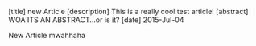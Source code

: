 [title] new Article
[description] This is a really cool test article!
[abstract] WOA ITS AN ABSTRACT...or is it?
[date] 2015-Jul-04

New Article mwahhaha